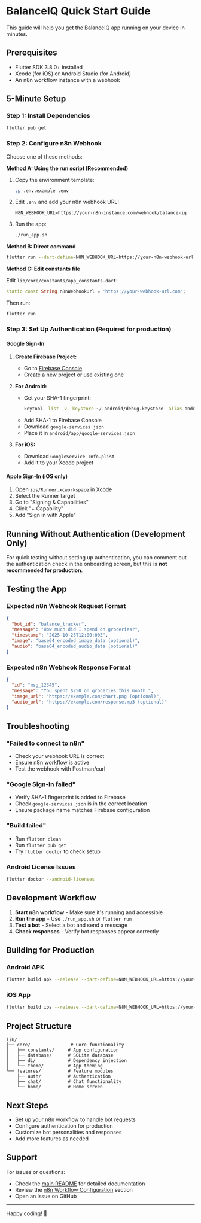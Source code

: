 # BalanceIQ Quick Start Guide

This guide will help you get the BalanceIQ app running on your device in minutes.

## Prerequisites

- Flutter SDK 3.8.0+ installed
- Xcode (for iOS) or Android Studio (for Android)
- An n8n workflow instance with a webhook

## 5-Minute Setup

### Step 1: Install Dependencies

```bash
flutter pub get
```

### Step 2: Configure n8n Webhook

Choose one of these methods:

**Method A: Using the run script (Recommended)**

1. Copy the environment template:
   ```bash
   cp .env.example .env
   ```

2. Edit `.env` and add your n8n webhook URL:
   ```
   N8N_WEBHOOK_URL=https://your-n8n-instance.com/webhook/balance-iq
   ```

3. Run the app:
   ```bash
   ./run_app.sh
   ```

**Method B: Direct command**

```bash
flutter run --dart-define=N8N_WEBHOOK_URL=https://your-n8n-webhook-url.com
```

**Method C: Edit constants file**

Edit `lib/core/constants/app_constants.dart`:
```dart
static const String n8nWebhookUrl = 'https://your-webhook-url.com';
```

Then run:
```bash
flutter run
```

### Step 3: Set Up Authentication (Required for production)

#### Google Sign-In

1. **Create Firebase Project:**
   - Go to [Firebase Console](https://console.firebase.google.com/)
   - Create a new project or use existing one

2. **For Android:**
   - Get your SHA-1 fingerprint:
     ```bash
     keytool -list -v -keystore ~/.android/debug.keystore -alias androiddebugkey -storepass android -keypass android
     ```
   - Add SHA-1 to Firebase Console
   - Download `google-services.json`
   - Place it in `android/app/google-services.json`

3. **For iOS:**
   - Download `GoogleService-Info.plist`
   - Add it to your Xcode project

#### Apple Sign-In (iOS only)

1. Open `ios/Runner.xcworkspace` in Xcode
2. Select the Runner target
3. Go to "Signing & Capabilities"
4. Click "+ Capability"
5. Add "Sign in with Apple"

## Running Without Authentication (Development Only)

For quick testing without setting up authentication, you can comment out the authentication check in the onboarding screen, but this is **not recommended for production**.

## Testing the App

### Expected n8n Webhook Request Format

```json
{
  "bot_id": "balance_tracker",
  "message": "How much did I spend on groceries?",
  "timestamp": "2025-10-25T12:00:00Z",
  "image": "base64_encoded_image_data (optional)",
  "audio": "base64_encoded_audio_data (optional)"
}
```

### Expected n8n Webhook Response Format

```json
{
  "id": "msg_12345",
  "message": "You spent $250 on groceries this month.",
  "image_url": "https://example.com/chart.png (optional)",
  "audio_url": "https://example.com/response.mp3 (optional)"
}
```

## Troubleshooting

### "Failed to connect to n8n"
- Check your webhook URL is correct
- Ensure n8n workflow is active
- Test the webhook with Postman/curl

### "Google Sign-In failed"
- Verify SHA-1 fingerprint is added to Firebase
- Check `google-services.json` is in the correct location
- Ensure package name matches Firebase configuration

### "Build failed"
- Run `flutter clean`
- Run `flutter pub get`
- Try `flutter doctor` to check setup

### Android License Issues
```bash
flutter doctor --android-licenses
```

## Development Workflow

1. **Start n8n workflow** - Make sure it's running and accessible
2. **Run the app** - Use `./run_app.sh` or `flutter run`
3. **Test a bot** - Select a bot and send a message
4. **Check responses** - Verify bot responses appear correctly

## Building for Production

### Android APK
```bash
flutter build apk --release --dart-define=N8N_WEBHOOK_URL=https://your-production-webhook.com
```

### iOS App
```bash
flutter build ios --release --dart-define=N8N_WEBHOOK_URL=https://your-production-webhook.com
```

## Project Structure

```
lib/
├── core/               # Core functionality
│   ├── constants/     # App configuration
│   ├── database/      # SQLite database
│   ├── di/            # Dependency injection
│   └── theme/         # App theming
└── features/          # Feature modules
    ├── auth/          # Authentication
    ├── chat/          # Chat functionality
    └── home/          # Home screen
```

## Next Steps

- Set up your n8n workflow to handle bot requests
- Configure authentication for production
- Customize bot personalities and responses
- Add more features as needed

## Support

For issues or questions:
- Check the [main README](README.md) for detailed documentation
- Review the [n8n Workflow Configuration](README.md#n8n-workflow-configuration) section
- Open an issue on GitHub

---

Happy coding! 🚀
